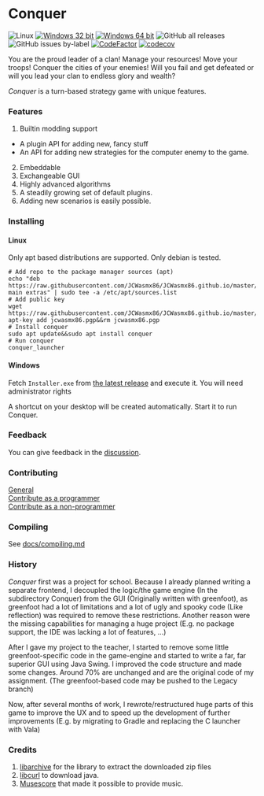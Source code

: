 # Conquer

![Linux](https://github.com/JCWasmx86/Conquer/workflows/Linux/badge.svg)
[![Windows 32 bit](https://github.com/JCWasmx86/Conquer/actions/workflows/windows_32bit.yml/badge.svg)](https://github.com/JCWasmx86/Conquer/actions/workflows/windows_32bit.yml)
[![Windows 64 bit](https://github.com/JCWasmx86/Conquer/actions/workflows/windows.yml/badge.svg)](https://github.com/JCWasmx86/Conquer/actions/workflows/windows.yml)
![GitHub all releases](https://img.shields.io/github/downloads/JCWasmx86/Conquer/total?style=social)
![GitHub issues by-label](https://img.shields.io/github/issues-raw/JCWasmx86/Conquer/good%20first%20issue)
[![CodeFactor](https://www.codefactor.io/repository/github/jcwasmx86/conquer/badge)](https://www.codefactor.io/repository/github/jcwasmx86/conquer)
[![codecov](https://codecov.io/gh/JCWasmx86/Conquer/branch/main/graph/badge.svg?token=XV3HD9ZHVL)](https://codecov.io/gh/JCWasmx86/Conquer)

You are the proud leader of a clan! Manage your resources! Move your troops! Conquer the cities of your enemies!
Will you fail and get defeated or will you lead your clan to endless glory and wealth?

*Conquer* is a turn-based strategy game with unique features.

### Features

1. Builtin modding support

- A plugin API for adding new, fancy stuff
- An API for adding new strategies for the computer enemy to the game.

2. Embeddable
3. Exchangeable GUI
4. Highly advanced algorithms
5. A steadily growing set of default plugins.
6. Adding new scenarios is easily possible.

### Installing

#### Linux

Only apt based distributions are supported. Only debian is tested.

```
# Add repo to the package manager sources (apt)
echo "deb https://raw.githubusercontent.com/JCWasmx86/JCWasmx86.github.io/master/  main extras" | sudo tee -a /etc/apt/sources.list
# Add public key
wget https://raw.githubusercontent.com/JCWasmx86/JCWasmx86.github.io/master/jcwasmx86.pgp&&sudo apt-key add jcwasmx86.pgp&&rm jcwasmx86.pgp
# Install conquer
sudo apt update&&sudo apt install conquer
# Run conquer
conquer_launcher
```

#### Windows

Fetch `Installer.exe` from [the latest release](https://github.com/JCWasmx86/Conquer/releases/latest) and execute it.
You will need administrator rights

A shortcut on your desktop will be created automatically. Start it to run Conquer.

### Feedback

You can give feedback in the [discussion](https://github.com/JCWasmx86/Conquer/discussions/16).

### Contributing

[General](contributing/general.md) \
[Contribute as a programmer](contributing/code.md) \
[Contribute as a non-programmer](contributing/non-code.md)

### Compiling

See [docs/compiling.md](docs/compiling.md)

### History

*Conquer* first was a project for school. Because I already planned writing a separate frontend, I decoupled the
logic/the game engine (In the subdirectory Conquer) from the GUI (Originally written with greenfoot), as greenfoot had a
lot of limitations and a lot of ugly and spooky code (Like reflection) was required to remove these restrictions.
Another reason were the missing capabilities for managing a huge project (E.g. no package support, the IDE was lacking a
lot of features, ...)

After I gave my project to the teacher, I started to remove some little greenfoot-specific code in the game-engine and
started to write a far, far superior GUI using Java Swing. I improved the code structure and made some changes. Around
70% are unchanged and are the original code of my assignment. (The greenfoot-based code may be pushed to the Legacy
branch)

Now, after several months of work, I rewrote/restructured huge parts of this game to improve the UX and to speed up the
development of further improvements (E.g. by migrating to Gradle and replacing the C launcher with Vala)

### Credits

1. [libarchive](https://libarchive.org/) for the library to extract the downloaded zip files
2. [libcurl](https://curl.se/libcurl/) to download java.
3. [Musescore](https://musescore.org/en) that made it possible to provide music.
